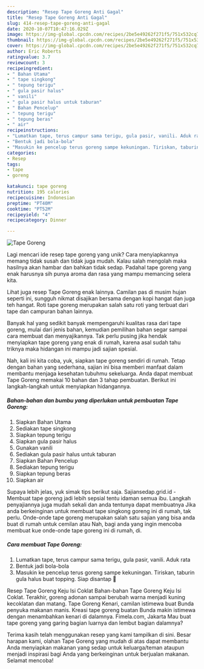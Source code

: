 ```yaml
---
description: "Resep Tape Goreng Anti Gagal"
title: "Resep Tape Goreng Anti Gagal"
slug: 414-resep-tape-goreng-anti-gagal
date: 2020-10-07T10:47:16.029Z
image: https://img-global.cpcdn.com/recipes/2be5e49262f271f5/751x532cq70/tape-goreng-foto-resep-utama.jpg
thumbnail: https://img-global.cpcdn.com/recipes/2be5e49262f271f5/751x532cq70/tape-goreng-foto-resep-utama.jpg
cover: https://img-global.cpcdn.com/recipes/2be5e49262f271f5/751x532cq70/tape-goreng-foto-resep-utama.jpg
author: Eric Roberts
ratingvalue: 3.7
reviewcount: 3
recipeingredient:
- " Bahan Utama"
- " tape singkong"
- " tepung terigu"
- " gula pasir halus"
- " vanili"
- " gula pasir halus untuk taburan"
- " Bahan Pencelup"
- " tepung terigu"
- " tepung beras"
- " air"
recipeinstructions:
- "Lumatkan tape, terus campur sama terigu, gula pasir, vanili. Aduk rata"
- "Bentuk jadi bola-bola"
- "Masukin ke pencelup terus goreng sampe kekuningan. Tiriskan, taburin gula halus buat topping. Siap disantap 🤗"
categories:
- Resep
tags:
- tape
- goreng

katakunci: tape goreng 
nutrition: 195 calories
recipecuisine: Indonesian
preptime: "PT40M"
cooktime: "PT52M"
recipeyield: "4"
recipecategory: Dinner

---
```



![Tape Goreng](https://img-global.cpcdn.com/recipes/2be5e49262f271f5/751x532cq70/tape-goreng-foto-resep-utama.jpg)

Lagi mencari ide resep tape goreng yang unik? Cara menyiapkannya memang tidak susah dan tidak juga mudah. Kalau salah mengolah maka hasilnya akan hambar dan bahkan tidak sedap. Padahal tape goreng yang enak harusnya sih punya aroma dan rasa yang mampu memancing selera kita.

Lihat juga resep Tape Goreng enak lainnya. Camilan pas di musim hujan seperti ini, sungguh nikmat disajikan bersama dengan kopi hangat dan juga teh hangat. Roti tape goreng merupakan salah satu roti yang terbuat dari tape dan campuran bahan lainnya.

Banyak hal yang sedikit banyak mempengaruhi kualitas rasa dari tape goreng, mulai dari jenis bahan, kemudian pemilihan bahan segar sampai cara membuat dan menyajikannya. Tak perlu pusing jika hendak menyiapkan tape goreng yang enak di rumah, karena asal sudah tahu triknya maka hidangan ini mampu jadi sajian spesial.


Nah, kali ini kita coba, yuk, siapkan tape goreng sendiri di rumah. Tetap dengan bahan yang sederhana, sajian ini bisa memberi manfaat dalam membantu menjaga kesehatan tubuhmu sekeluarga. Anda dapat membuat Tape Goreng memakai 10 bahan dan 3 tahap pembuatan. Berikut ini langkah-langkah untuk menyiapkan hidangannya.

<!--inarticleads1-->

##### Bahan-bahan dan bumbu yang diperlukan untuk pembuatan Tape Goreng:

1. Siapkan  Bahan Utama
1. Sediakan  tape singkong
1. Siapkan  tepung terigu
1. Siapkan  gula pasir halus
1. Gunakan  vanili
1. Sediakan  gula pasir halus untuk taburan
1. Siapkan  Bahan Pencelup
1. Sediakan  tepung terigu
1. Siapkan  tepung beras
1. Siapkan  air


Supaya lebih jelas, yuk simak tips berikut saja. Sajiansedap.grid.id - Membuat tape goreng jadi lebih sepsial tentu idaman semua ibu. Langkah penyajiannya juga mudah sekali dan anda tentunya dapat membuatnya Jika anda berkeinginan untuk membuat tape singkong goreng ini di rumah, tak perlu. Onde-onde tape goreng merupakan salah satu sajian yang bisa anda buat di rumah untuk cemilan atau Nah, bagi anda yang ingin mencoba membuat kue onde-onde tape goreng ini di rumah, di. 

<!--inarticleads2-->

##### Cara membuat Tape Goreng:

1. Lumatkan tape, terus campur sama terigu, gula pasir, vanili. Aduk rata
1. Bentuk jadi bola-bola
1. Masukin ke pencelup terus goreng sampe kekuningan. Tiriskan, taburin gula halus buat topping. Siap disantap 🤗


Resep Tape Goreng Keju Isi Coklat Bahan-bahan Tape Goreng Keju Isi Coklat. Terakhir, goreng adonan sampai berubah warna menjadi kuning kecoklatan dan matang. Tape Goreng Kenari, camilan istimewa buat Bunda penyuka makanan manis. Kreasi tape goreng buatan Bunda makin istimewa dengan menambahkan kenari di dalamnya. Fimela.com, Jakarta Mau buat tape goreng yang garing bagian luarnya dan lembut bagian dalamnya? 

Terima kasih telah menggunakan resep yang kami tampilkan di sini. Besar harapan kami, olahan Tape Goreng yang mudah di atas dapat membantu Anda menyiapkan makanan yang sedap untuk keluarga/teman ataupun menjadi inspirasi bagi Anda yang berkeinginan untuk berjualan makanan. Selamat mencoba!
